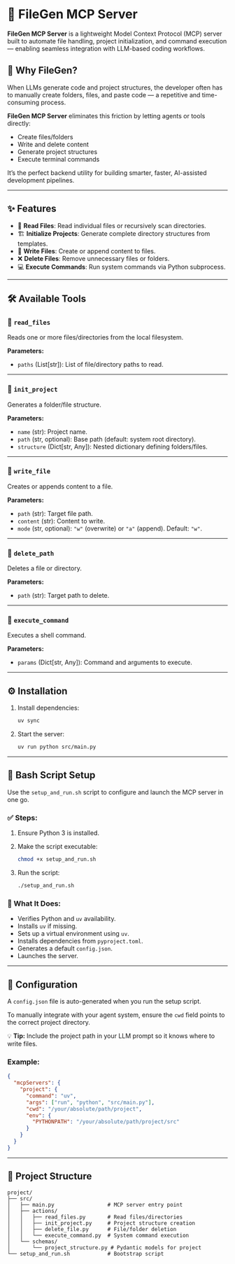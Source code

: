 # 🚀 FileGen MCP Server

**FileGen MCP Server** is a lightweight Model Context Protocol (MCP) server built to automate file handling, project initialization, and command execution — enabling seamless integration with LLM-based coding workflows.

## 🧠 Why FileGen?

When LLMs generate code and project structures, the developer often has to manually create folders, files, and paste code — a repetitive and time-consuming process.

**FileGen MCP Server** eliminates this friction by letting agents or tools directly:

* Create files/folders
* Write and delete content
* Generate project structures
* Execute terminal commands

It’s the perfect backend utility for building smarter, faster, AI-assisted development pipelines.

---

## ✨ Features

* 📂 **Read Files**: Read individual files or recursively scan directories.
* 🏗️ **Initialize Projects**: Generate complete directory structures from templates.
* 📝 **Write Files**: Create or append content to files.
* ❌ **Delete Files**: Remove unnecessary files or folders.
* 💻 **Execute Commands**: Run system commands via Python subprocess.

---

## 🛠️ Available Tools

### 🔹 `read_files`

Reads one or more files/directories from the local filesystem.

**Parameters:**

* `paths` (List\[str]): List of file/directory paths to read.

---

### 🔹 `init_project`

Generates a folder/file structure.

**Parameters:**

* `name` (str): Project name.
* `path` (str, optional): Base path (default: system root directory).
* `structure` (Dict\[str, Any]): Nested dictionary defining folders/files.

---

### 🔹 `write_file`

Creates or appends content to a file.

**Parameters:**

* `path` (str): Target file path.
* `content` (str): Content to write.
* `mode` (str, optional): `"w"` (overwrite) or `"a"` (append). Default: `"w"`.

---

### 🔹 `delete_path`

Deletes a file or directory.

**Parameters:**

* `path` (str): Target path to delete.

---

### 🔹 `execute_command`

Executes a shell command.

**Parameters:**

* `params` (Dict\[str, Any]): Command and arguments to execute.

---

## ⚙️ Installation

1. Install dependencies:

   ```bash
   uv sync
   ```

2. Start the server:

   ```bash
   uv run python src/main.py
   ```

---

## 📜 Bash Script Setup

Use the `setup_and_run.sh` script to configure and launch the MCP server in one go.

### ✅ Steps:

1. Ensure Python 3 is installed.

2. Make the script executable:

   ```bash
   chmod +x setup_and_run.sh
   ```

3. Run the script:

   ```bash
   ./setup_and_run.sh
   ```

### 🧰 What It Does:

* Verifies Python and `uv` availability.
* Installs `uv` if missing.
* Sets up a virtual environment using `uv`.
* Installs dependencies from `pyproject.toml`.
* Generates a default `config.json`.
* Launches the server.

---

## 🧩 Configuration

A `config.json` file is auto-generated when you run the setup script.

To manually integrate with your agent system, ensure the `cwd` field points to the correct project directory.

💡 **Tip:** Include the project path in your LLM prompt so it knows where to write files.

### Example:

```json
{
  "mcpServers": {
    "project": {
      "command": "uv",
      "args": ["run", "python", "src/main.py"],
      "cwd": "/your/absolute/path/project",
      "env": {
        "PYTHONPATH": "/your/absolute/path/project/src"
      }
    }
  }
}
```

---

## 📁 Project Structure

```
project/
├── src/
│   ├── main.py                 # MCP server entry point
│   ├── actions/
│   │   ├── read_files.py       # Read files/directories
│   │   ├── init_project.py     # Project structure creation
│   │   ├── delete_file.py      # File/folder deletion
│   │   └── execute_command.py  # System command execution
│   └── schemas/
│       └── project_structure.py # Pydantic models for project 
└── setup_and_run.sh            # Bootstrap script
```

